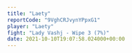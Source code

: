 ```yaml
---
title: "Laety"
reportCode: "9VghCRJvynYPpxG1"
player: "Laety"
fight: "Lady Vashj - Wipe 3 (7%)"
date: 2021-10-10T19:07:58.024000+00:00
---
```

